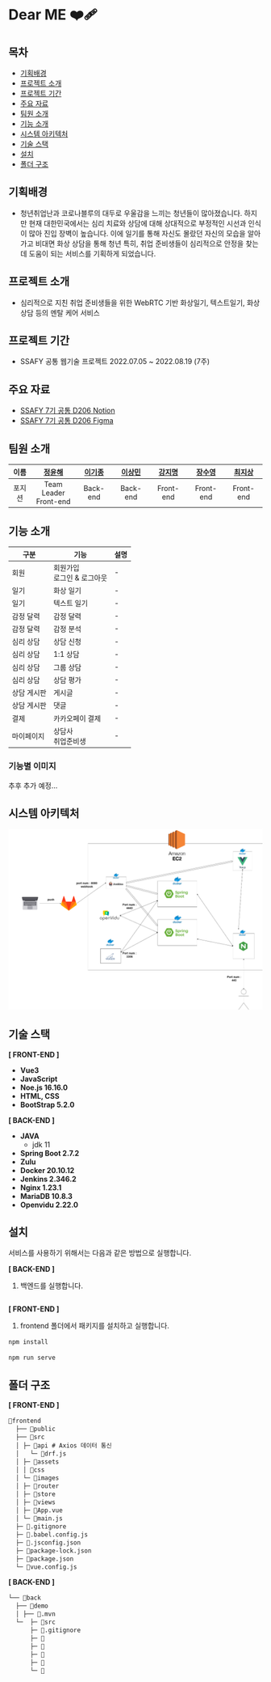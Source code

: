 # Dear ME ❤️‍🩹

## 목차
- [기획배경](#기획배경)
- [프로젝트 소개](#프로젝트-소개)
- [프로젝트 기간](#프로젝트-기간)
- [주요 자료](#주요-자료)
- [팀원 소개](#팀원-소개)
- [기능 소개](#기능-소개)
- [시스템 아키텍처](#시스템-아키텍처)
- [기술 스택](#기술-스택)
- [설치](#설치)
- [폴더 구조](#폴더-구조)

## 기획배경

- 청년취업난과 코로나블루의 대두로 우울감을 느끼는 청년들이 많아졌습니다. 하지만 현재 대한민국에서는 심리 치료와 상담에 대해 상대적으로 부정적인 시선과 인식이 많아 진입 장벽이 높습니다. 이에 일기를 통해 자신도 몰랐던 자신의 모습을 알아가고 비대면 화상 상담을 통해 청년 특히, 취업 준비생들이 심리적으로 안정을 찾는 데 도움이 되는 서비스를 기획하게 되었습니다.

## 프로젝트 소개

- 심리적으로 지친 취업 준비생들을 위한 WebRTC 기반 화상일기, 텍스트일기, 화상상담 등의 멘탈 케어 서비스

## 프로젝트 기간

- SSAFY 공통 웹기술 프로젝트 2022.07.05 ~ 2022.08.19 (7주)

## 주요 자료
- [SSAFY 7기 공통 D206 Notion](https://www.notion.so/Dear-Me-3f5087884137450a9570d15913d87fac)
- [SSAFY 7기 공통 D206 Figma](https://www.figma.com/file/axgyuL7MwNSIVYPm3B821z/D206?node-id=430%3A3589&t=VNkycd2vew1EyO3v-1)

## 팀원 소개

|   이름   |     [정윤해](https://github.com/JEONGYOONHAE)         |     [이기종](https://github.com/LeeKiJong)     |     [이상민](https://github.com/Sangmeeeee)     |     [강지명](https://github.com/rainbow77777)     |     [장수영](https://github.com/dearsyjang)     |     [최지상](https://github.com/)     |
| :------------: | :----------: | :----------: | :----------: | :----------: | :----------: | :----------: |
|  포지션  |                 Team Leader<br/>Front-end                 |         Back-end        |            Back-end<br/>        | Front-end| Front-end | Front-end |

## 기능 소개

| 구분                             | 기능                           | 설명                                    |
| ---------------------------------------------------------------- | -------------------------------------------------------------- | --------------------------------------- |
| 회원                             | 회원가입<br/>로그인 & 로그아웃 | -  |
| 일기                        | 화상 일기                   | -             |
| 일기                      | 텍스트 일기                    | -   |
| 감정 달력                  | 감정 달력                    | -   |
| 감정 달력                  | 감정 분석                    | -   |
| 심리 상담 | 상담 신청 |- |
| 심리 상담 | 1:1 상담                      | -     |
| 심리 상담 | 그룹 상담                      | -  |
| 심리 상담 | 상담 평가                      | -     |
| 상담 게시판 | 게시글                      | -    |
| 상담 게시판 | 댓글                      | - |
| 결제  | 카카오페이 결제                    | -  |
| 마이페이지  | 상담사<br/>취업준비생                      | -  |


### 기능별 이미지
추후 추가 예정...

## 시스템 아키텍처

![Untitled](img_source/Untitled.png)

## 기술 스택

**[ FRONT-END ]**

- **Vue3**
- **JavaScript**
- **Noe.js 16.16.0**
- **HTML, CSS**
- **BootStrap 5.2.0**

**[ BACK-END ]**

- **JAVA**
  - jdk 11
- **Spring Boot 2.7.2**
- **Zulu**
- **Docker 20.10.12**
- **Jenkins 2.346.2**
- **Nginx 1.23.1**
- **MariaDB 10.8.3**
- **Openvidu 2.22.0**

## 설치

서비스를 사용하기 위해서는 다음과 같은 방법으로 실행합니다.

**[ BACK-END ]**

1. 백엔드를 실행합니다.

```java

```

**[ FRONT-END ]**

1. frontend 폴더에서 패키지를 설치하고 실행합니다.

```jsx
npm install
```
```jsx
npm run serve
```

## 폴더 구조

**[ FRONT-END ]**

```
📁frontend
  ├── 📁public
  ├── 📁src
  │ ├─ 📁api # Axios 데이터 통신
  │   └─ 📄drf.js
  │ ├─ 📁assets
  │ │ 📁css
  │ └─ 📁images
  │ ├─ 📁router
  │ ├─ 📁store
  │ ├─ 📁views
  │ ├─ 📄App.vue
  │ └─ 📄main.js
  ├─ 📄.gitignore
  ├─ 📄.babel.config.js
  ├─ 📄.jsconfig.json
  ├─ 📄package-lock.json
  ├─ 📄package.json
  └─ 📄vue.config.js
```


**[ BACK-END ]**

```
└── 📁back
  ├── 📁demo
  │ ├── 📁.mvn
  └─  ├─ 📁src
      ├─ 📄.gitignore
      ├─ 📄
      ├─ 📄
      ├─ 📄
      ├─ 📄
      └─ 📄
```
